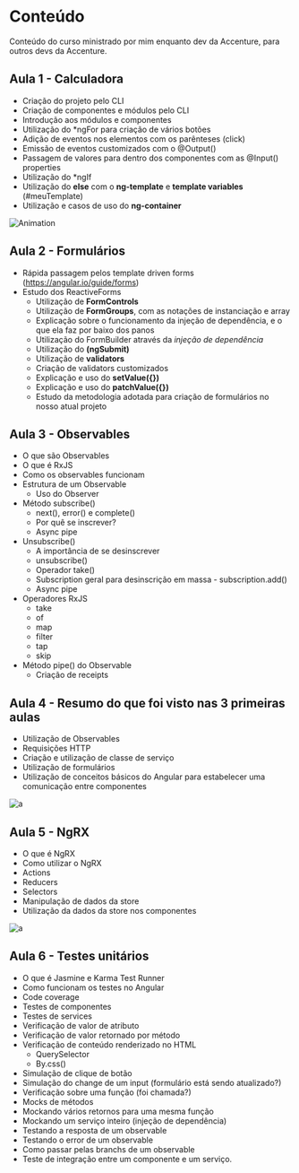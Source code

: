 # Conteúdo
Conteúdo do curso ministrado por mim enquanto dev da Accenture, para outros devs da Accenture.

## Aula 1 - Calculadora
- Criação do projeto pelo CLI
- Criação de componentes e módulos pelo CLI
- Introdução aos módulos e componentes
- Utilização do *ngFor para criação de vários botões
- Adição de eventos nos elementos com os parênteses (click)
- Emissão de eventos customizados com o @Output()
- Passagem de valores para dentro dos componentes com as @Input() properties
- Utilização do *ngIf
- Utilização do **else** com o **ng-template** e **template variables** (#meuTemplate)
- Utilização e casos de uso do **ng-container**

![Animation](https://user-images.githubusercontent.com/34581188/163294037-c313914f-e49a-4b29-b2a7-b3bfee3d0f14.gif)

## Aula 2 - Formulários
- Rápida passagem pelos template driven forms (https://angular.io/guide/forms)
- Estudo dos ReactiveForms
  - Utilização de **FormControls**
  - Utilização de **FormGroups**, com as notações de instanciação e array
  - Explicação sobre o funcionamento da injeção de dependência, e o que ela faz por baixo dos panos
  - Utilização do FormBuilder através da _injeção de dependência_
  - Utilização do **(ngSubmit)**
  - Utilização de **validators**
  - Criação de validators customizados
  - Explicação e uso do **setValue({})**
  - Explicação e uso do **patchValue({})**
  - Estudo da metodologia adotada para criação de formulários no nosso atual projeto

## Aula 3 - Observables
- O que são Observables
- O que é RxJS
- Como os observables funcionam
- Estrutura de um Observable
  - Uso do Observer
- Método subscribe()
  - next(), error() e complete()
  - Por quê se inscrever?
  - Async pipe
- Unsubscribe()
  - A importância de se desinscrever
  - unsubscribe()
  - Operador take()
  - Subscription geral para desinscrição em massa - subscription.add()
  - Async pipe
- Operadores RxJS
  - take
  - of
  - map
  - filter
  - tap
  - skip
- Método pipe() do Observable
  - Criação de receipts

## Aula 4 - Resumo do que foi visto nas 3 primeiras aulas
- Utilização de Observables
- Requisições HTTP
- Criação e utilização de classe de serviço
- Utilização de formulários
- Utilização de conceitos básicos do Angular para estabelecer uma comunicação entre componentes

![a](https://user-images.githubusercontent.com/34581188/166590464-91906729-2c59-4091-b20a-14050f9acbda.gif)

## Aula 5 - NgRX
- O que é NgRX
- Como utilizar o NgRX
- Actions
- Reducers
- Selectors
- Manipulação de dados da store
- Utilização da dados da store nos componentes

![a](https://user-images.githubusercontent.com/34581188/167744440-10871f79-8193-41de-88e9-88adee4e4cdf.gif)

## Aula 6 - Testes unitários
- O que é Jasmine e Karma Test Runner
- Como funcionam os testes no Angular
- Code coverage
- Testes de componentes
- Testes de services
- Verificação de valor de atributo
- Verificação de valor retornado por método
- Verificação de conteúdo renderizado no HTML
  - QuerySelector
  - By.css()
- Simulação de clique de botão
- Simulação do change de um input (formulário está sendo atualizado?)
- Verificação sobre uma função (foi chamada?)
- Mocks de métodos
- Mockando vários retornos para uma mesma função
- Mockando um serviço inteiro (injeção de dependência)
- Testando a resposta de um observable
- Testando o error de um observable
- Como passar pelas branchs de um observable
- Teste de integração entre um componente e um serviço.
